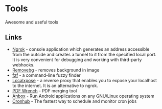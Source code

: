 # Tools

Awesome and useful tools

## Links

* [Ngrok](https://ngrok.com/) - console application which generates an address accessible from the outside and creates a tunnel to it from the specified local port. It is very convenient for debugging and working with third-party webhooks.
* [Removebg](https://www.remove.bg) - removes background in image
* [fzf](https://github.com/junegunn/fzf) - a command-line fuzzy finder 
* [Localxpose](https://localxpose.io/) - a reverse proxy that enables you to expose your localhost to the internet. It is an alternative to ngrok.
* [PDF Wrench](https://pdfwrench.com/) - PDF merging tool
* [Anbox](https://anbox.io/) - Run Android applications on any GNU/Linux operating system
* [Cronhub](https://cronhub.io/) - The fastest way to schedule and monitor cron jobs 
